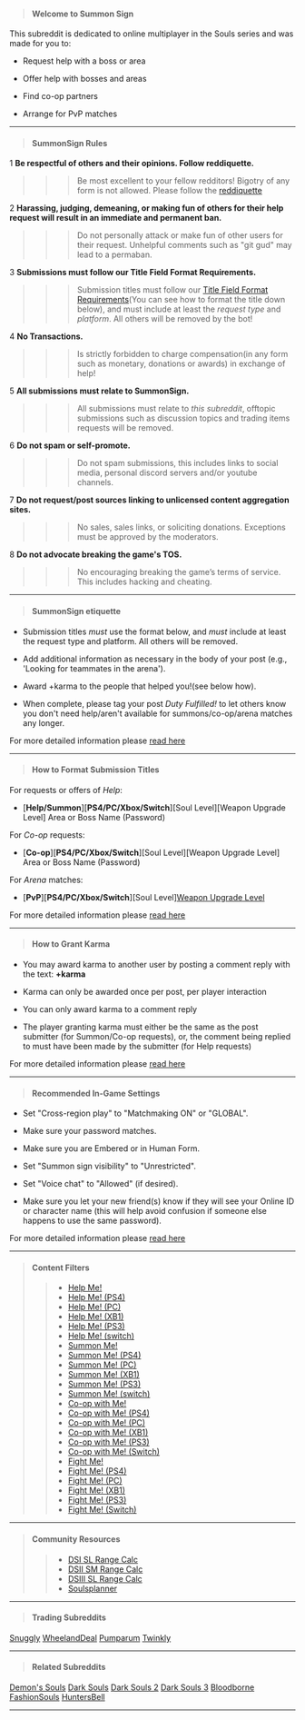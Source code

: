 >#### **Welcome to Summon Sign**
This subreddit is dedicated to online multiplayer in the Souls series and was made for you to:
>
* Request help with a boss or area
>
* Offer help with bosses and areas
>
* Find co-op partners
>
* Arrange for PvP matches

---

>#### **SummonSign Rules**
>
1 **Be respectful of others and their opinions. Follow reddiquette.**
>>>Be most excellent to your fellow redditors! Bigotry of any form is not allowed. Please follow the [reddiquette](https://www.reddithelp.com/en/categories/reddit-101/reddit-basics/reddiquette)
>
2 **Harassing, judging, demeaning, or making fun of others for their help request will result in an immediate and permanent ban.**
>>>Do not personally attack or make fun of other users for their request. Unhelpful comments such as "git gud" may lead to a permaban.
>
3 **Submissions must follow our Title Field Format Requirements.**
>>>Submission titles must follow our [Title Field Format Requirements](https://www.reddit.com/r/SummonSign/comments/jskucr/faq_how_to_post_to_rsummonsign/)(You can see how to format the title down below), and must include at least the *request type* and *platform*. All others will be removed by the bot!
>
4 **No Transactions.**
>>>Is strictly forbidden to charge compensation(in any form such as monetary, donations or awards) in exchange of help!
>
5 **All submissions must relate to SummonSign.**
>>>All submissions must relate to *this subreddit*, offtopic submissions such as discussion topics and trading items requests will be removed.
>
6 **Do not spam or self-promote.**
>>>Do not spam submissions, this includes links to social media, personal discord servers and/or youtube channels.
>
7 **Do not request/post sources linking to unlicensed content aggregation sites.**
>>>No sales, sales links, or soliciting donations. Exceptions must be approved by the moderators.
>
8 **Do not advocate breaking the game's TOS.**
>>>No encouraging breaking the game’s terms of service. This includes hacking and cheating.

---

>#### **SummonSign etiquette**
* Submission titles *must* use the format below, and *must* include at least the request type and platform. All others will be removed.
>
* Add additional information as necessary in the body of your post (e.g., 'Looking for teammates in the arena').
>
* Award +karma to the people that helped you!(see below how).
>
* When complete, please tag your post *Duty Fulfilled!* to let others know you don't need help/aren't available for summons/co-op/arena matches any longer.
>
For more detailed information please [read here](https://www.reddit.com/r/SummonSign/comments/jskucr/faq_how_to_post_to_rsummonsign/)

--- 

>#### **How to Format Submission Titles**
For requests or offers of *Help*:
>
* [**Help/Summon**][**PS4/PC/Xbox/Switch**][Soul Level][Weapon Upgrade Level] Area or Boss Name (Password)
>
For *Co-op* requests:
>
* [**Co-op**][**PS4/PC/Xbox/Switch**][Soul Level][Weapon Upgrade Level] Area or Boss Name (Password)
>
For *Arena* matches:
>
* [**PvP**][**PS4/PC/Xbox/Switch**][Soul Level][Weapon Upgrade Level](Password)
>
For more detailed information please [read here](https://www.reddit.com/r/SummonSign/comments/jskucr/faq_how_to_post_to_rsummonsign/)

---

>#### **How to Grant Karma**
* You may award karma to another user by posting a comment reply with the text: **+karma**
>
* Karma can only be awarded once per post, per player interaction
>
* You can only award karma to a comment reply
>
* The player granting karma must either be the same as the post submitter (for Summon/Co-op requests), or, the comment being replied to must have been made by the submitter (for Help requests)
>
For more detailed information please [read here](https://www.reddit.com/r/SummonSign/comments/jskucr/faq_how_to_post_to_rsummonsign/)

---

>#### **Recommended In-Game Settings**
* Set "Cross-region play" to "Matchmaking ON" or "GLOBAL".
>
* Make sure your password matches.
>
* Make sure you are Embered or in Human Form.
>
* Set "Summon sign visibility" to "Unrestricted".
>
* Set "Voice chat" to "Allowed" (if desired).
>
* Make sure you let your new friend(s) know if they will see your Online ID or character name (this will help avoid confusion if someone else happens to use the same password).
>
For more detailed information please [read here](https://www.reddit.com/r/SummonSign/comments/jskucr/faq_how_to_post_to_rsummonsign/)

---

>#### **Content Filters**
>> * [Help Me!](/r/summonsign/search?q=flair%3Ahelp&sort=new&restrict_sr=on#filter1)
>> * [Help Me! (PS4)](/r/summonsign/search?q=flair%3Ahelp+ps4&sort=new&restrict_sr=on#filter1)
>> * [Help Me! (PC)](/r/summonsign/search?q=flair%3Ahelp+%28pc%20OR%20steam%29&sort=new&restrict_sr=on#filter1)
>> * [Help Me! (XB1)](/r/summonsign/search?q=flair%3Ahelp+%28xbox%20OR%20xbone%20OR%20xb1%29&sort=new&restrict_sr=on#filter1)
>> * [Help Me! (PS3)](/r/summonsign/search?q=flair%3Ahelp+ps3&sort=new&restrict_sr=on#filter1)
>> * [Help Me! (switch)](/r/summonsign/search?q=flair%3Ahelp+switch&sort=new&restrict_sr=on#filter1)
>> * [Summon Me!](/r/summonsign/search?q=flair%3Asummon&restrict_sr=on&sort=new&t=all#filter2)
>> * [Summon Me! (PS4)](/r/summonsign/search?q=flair%3Asummon+ps4&sort=new&restrict_sr=on#filter2)
>> * [Summon Me! (PC)](/r/summonsign/search?q=flair%3Asummon+%28pc%20OR%20steam%29&sort=new&restrict_sr=on#filter2)
>> * [Summon Me! (XB1)](/r/summonsign/search?q=flair%3Asummon+%28xbox%20OR%20xbone%20OR%20xb1%29&sort=new&restrict_sr=on#filter2)
>> * [Summon Me! (PS3)](/r/summonsign/search?q=flair%3Asummon+ps3&sort=new&restrict_sr=on#filter2)
>> * [Summon Me! (switch)](/r/summonsign/search?q=flair%3Asummon+switch&sort=new&restrict_sr=on#filter2)
>> * [Co-op with Me!](/r/summonsign/search?q=flair%3Aco%2Dop&restrict_sr=on&sort=new&t=all#filter3)
>> * [Co-op with Me! (PS4)](/r/summonsign/search?q=flair%3Aco%2Dop+ps4&sort=new&restrict_sr=on#filter3)
>> * [Co-op with Me! (PC)](/r/summonsign/search?q=flair%3Aco%2Dop+%28pc%20OR%20steam%29&sort=new&restrict_sr=on#filter3)
>> * [Co-op with Me! (XB1)](/r/summonsign/search?q=flair%3Aco%2Dop+%28xbox%20OR%20xbone%20OR%20xb1%29&sort=new&restrict_sr=on#filter3)
>> * [Co-op with Me! (PS3)](/r/summonsign/search?q=flair%3Aco%2Dop+ps3&sort=new&restrict_sr=on#filter3)
>> * [Co-op with Me! (Switch)](/r/summonsign/search?q=flair%3Aco%2Dop+switch&sort=new&restrict_sr=on#filter3)
>> * [Fight Me!](/r/summonsign/search?q=flair%3Aarena&restrict_sr=on&sort=new&t=all#filter4)
>> * [Fight Me! (PS4)](/r/summonsign/search?q=flair%3Aarena+ps4&sort=new&restrict_sr=on#filter4)
>> * [Fight Me! (PC)](/r/summonsign/search?q=flair%3Aarena+%28pc%20OR%20steam%29&sort=new&restrict_sr=on#filter4)
>> * [Fight Me! (XB1)](/r/summonsign/search?q=flair%3Aarena+%28xbox%20OR%20xbone%20OR%20xb1%29&sort=new&restrict_sr=on#filter4)
>> * [Fight Me! (PS3)](/r/summonsign/search?q=flair%3Aarena+ps3&sort=new&restrict_sr=on#filter4)
>> * [Fight Me! (Switch)](/r/summonsign/search?q=flair%3Aarena+switch&sort=new&restrict_sr=on#filter4)

---

>#### **Community Resources**
>> * [DSI SL Range Calc](https://mpql.net/tools/dark-souls/#filter5)
>> * [DSII SM Range Calc](https://mpql.net/tools/dark-souls-2/#filter5)
>> * [DSIII SL Range Calc](https://mpql.net/tools/dark-souls-3/#filter5)
>> * [Soulsplanner](https://soulsplanner.com/#filter5)

---

>#### **Trading Subreddits**
[Snuggly](/r/snuggly#rel)
[WheelandDeal](/r/wheelanddeal#rel)
[Pumparum](/r/pumparum#rel)
[Twinkly](/r/twinkly#rel)

---

>#### **Related Subreddits**
[Demon's Souls](/r/demonssouls#rel)
[Dark Souls](/r/darksouls#rel)
[Dark Souls 2](/r/darksouls2#rel)
[Dark Souls 3](/r/darksouls3#rel)
[Bloodborne](/r/bloodborne#rel)
[FashionSouls](/r/fashionsouls#rel)
[HuntersBell](/r/huntersbell#rel)

---